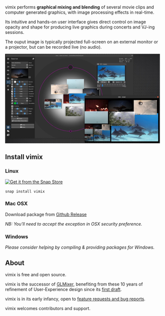 vimix performs **graphical mixing and blending** of several movie clips and
computer generated graphics, with image processing effects in real-time.

Its intuitive and hands-on user interface gives direct control on image opacity and
shape for producing live graphics during concerts and VJ-ing sessions.

The ouput image is typically projected full-screen on an external
monitor or a projector, but can be recorded live (no audio).

![screenshot](vimix_0.2_beta.jpg)

## Install vimix

### Linux

[![Get it from the Snap Store](https://snapcraft.io/static/images/badges/en/snap-store-white.svg)](https://snapcraft.io/vimix)

    snap install vimix

### Mac OSX

Download package from [Github Release](https://github.com/brunoherbelin/vimix/releases)

*NB: You'll need to accept the exception in OSX security preference.*

### Windows

*Please consider helping by compiling & providing packages for Windows.*



## About

vimix is free and open source.

vimix is the successor of [GLMixer](https://sourceforge.net/projects/glmixer/), benefiting
from these 10 years of refinement of User-Experience design since its [first draft](https://sourceforge.net/p/glmixer/wiki/GLMixer%20History/).

vimix is in its early infancy, open to [feature requests and bug reports](https://github.com/brunoherbelin/vimix/issues).

vimix welcomes contributors and support. 





[comment]: # (webpage hosted at https://brunoherbelin.github.io/vimix/)
